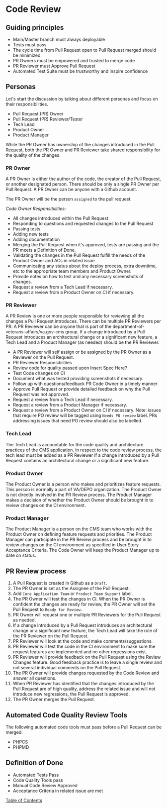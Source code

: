 # Code Review

## Guiding principles

* Main/Master branch must always deployable
* Tests must pass 
* The cycle time from Pull Request open to Pull Request merged should be minimized
* PR Owners must be empowered and trusted to merge code
* PR Reviewer must Approve Pull Request
* Automated Test Suite must be trustworthy and inspire confidence

## Personas

Let's start the discussion by talking about different personas and focus on their responsibilities.

* Pull Request (PR) Owner
* Pull Request (PR) Reviewer/Tester
* Tech Lead
* Product Owner
* Product Manager

While the PR Owner has ownership of the changes introduced in the Pull Request, both the PR Owner and PR Reviewer take shared responsibility for the quality of the changes.

### PR Owner

A PR Owner is either the author of the code, the creator of the Pull Request, or another designated person. There should be only a single PR Owner per Pull Request. A PR Owner can be anyone with a Github account.

The PR Owner will be the person `assigned` to the pull request.

*Code Owner Responsibilities:*

* All changes introduced within the Pull Request
* Responding to questions and requested changes to the Pull Request
* Passing tests
* Adding new tests
* Adding documentation
* Merging the Pull Request when it's approved, tests are passing and the PR meets a Definition of Done.
* Validating the changes in the Pull Request fulfill the needs of the Product Owner and ACs in related issue
* Communicating any status about the deploy process, extra downtime, etc to the appropriate team members and Product Owner.
* Provide notes on how to test and any necessary screenshots of changes.
* Request a review from a Tech Lead if necessary.
* Request a review from a Product Owner on CI if necessary.

### PR Reviewer

A PR Review is one or more people responsible for reviewing all the changes a Pull Request introduces. There can be multiple PR Reviewers per PR. A PR Reviewer can be anyone that is part of the department-of-veterans-affairs/va.gov-cms group. If a change introduced by a Pull Request introduces an architectural change or a significant new feature, a Tech Lead and a Product Manager (as needed) should be the PR Reviewer.

* A PR Reviewer will self assign or be assigned by the PR Owner as a Reviewer on the Pull Request.
* PR Reviewer Responsibilities
* Review code for quality passed upon Insert Spec Here?
* Test Code changes on CI
* Document what was tested providing screenshots if necessary.
* Follow up with questions/feedback PR Code Owner in a timely manner
* Approve Pull Request or provide detailed feedback on why the Pull Request was not approved.
* Request a review from a Tech Lead if necessary.
* Request a review from a Product Manager if necessary.
* Request a review from a Product Owner on CI if necessary. Note: issues that require PO review will be tagged using `Needs PO review` label. PRs addressing issues that need PO review should also be labelled.

### Tech Lead

The Tech Lead is accountable for the code quality and architecture practices of the CMS application. In respect to the code review process, the tech lead must be added as a PR Reviewer if a change introduced by a Pull Request contains an architectural change or a significant new feature.

### Product Owner

The Product Owner is a person who makes and prioritizes feature requests. This person is normally a part of VA/DEPO organization. The Product Owner is not directly involved in the PR Review process. The Product Manager makes a decision of whether the Product Owner should be brought in to review changes on the CI environment.

### Product Manager

The Product Manager is a person on the CMS team who works with the Product Owner on defining feature requests and priorities. The Product Manager can participate in the PR Review process and be brought in to review changes on the CI environment as specified in User Story Acceptance Criteria. The Code Owner will keep the Product Manager up to date on status.

## PR Review process

1. A Pull Request is created in Github as a `Draft`.
1. The PR Owner is set as the Assignee of the Pull Request.
1. Add `Core Application Team` or `Product Team Support` label.
1. The PR Owner will test the changes in CI. When the PR Owner is confident the changes are ready for review, the PR Owner will set the Pull Request to `Ready for Review`.
1. PR Owner will request one or multiple PR Reviewers for the Pull Request as needed.
1. If a change introduced by a Pull Request introduces an architectural change or a significant new feature, the Tech Lead will take the role of the PR Reviewer on the Pull Request.
1. PR Reviewer will look at the code and make comments/suggestions.
1. PR Reviewer will test the code in the CI environment to make sure the request features are implemented and no other regressions exist.
1. PR Reviewer will provide feedback on the Pull Request using the Review Changes feature. Good feedback practice is to leave a single review and not several individual comments on the Pull Request.
1. The PR Owner will provide changes requested by the Code Review and answer all questions.
1. When PR Reviewer has identified that the changes introduced by the Pull Request are of high quality, address the related issue and will not introduce new regressions, the Pull Request is approved.
1. The PR Owner merges the Pull Request.

## Automated Code Quality Review Tools

The following automated code tools must pass before a Pull Request can be merged.

* PHPCS
* PHPMD

## Definition of Done

* Automated Tests Pass
* Code Quality Tools pass
* Manual Code Review Approved
* Acceptance Criteria in related issue are met


[Table of Contents](../README.md)
